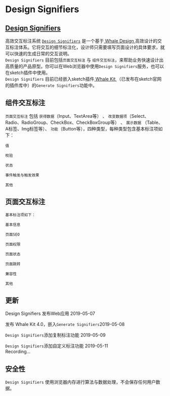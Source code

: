 # Design Signifiers

## [Design Signifiers](http://tool.jingwhale.com/designsignifiers.html)

高效交互标注系统 [`Design Signifiers`](design-signifiers.md) 是一个基于[ Whale Design ](https://fusion.design/18642/)高效设计的交互标注体系。它将交互的细节标注化，设计师只需要填写页面设计的具体要求，就可以快速的生成日常的交互说明。  
`Design Signifiers` 目前包括`页面交互标注` 与 `组件交互标注`，来帮助业务快速设计出高质量的产品原型。你可以在Web浏览器中使用`Design Signifiers`服务，也可以在sketch插件中使用。  
`Design Signifiers` 目前已经嵌入sketch插件[ Whale Kit ](https://github.com/jingwhale/whale-kit)（已发布在sketch官网的插件库中）的`Generate Signifiers`功能中。

## 组件交互标注

`页面交互标注` 包括 `获得数据`（Input、TextArea等） 、 `改变数据项`（Select、Radio、RadioGroup、CheckBox、CheckBoxGroup等） 、 `展示数据` （Table、A标签、Img标签等）、 `功能`（Button等），四种类型，每种类型包含基本标注项如下：

```text
值

校验

状态

事件触发与触发效果

其他
```

## 页面交互标注

```text
基本标注项如下：

基本信息

页面SEO

页面权限

页面状态

页面跳转

兼容性

其他
```

## 更新

Design Signifiers 发布Web应用 2019-05-07

发布 Whale Kit 4.0，嵌入`Generate Signifiers`2019-05-08

`Design Signifiers`添加复制标注功能 2019-05-09

`Design Signifiers`添加自定义标注功能 2019-05-11  
Recording...

## 安全性

`Design Signifiers` 使用浏览器内存进行算法与数据处理，不会保存任何用户数据。

